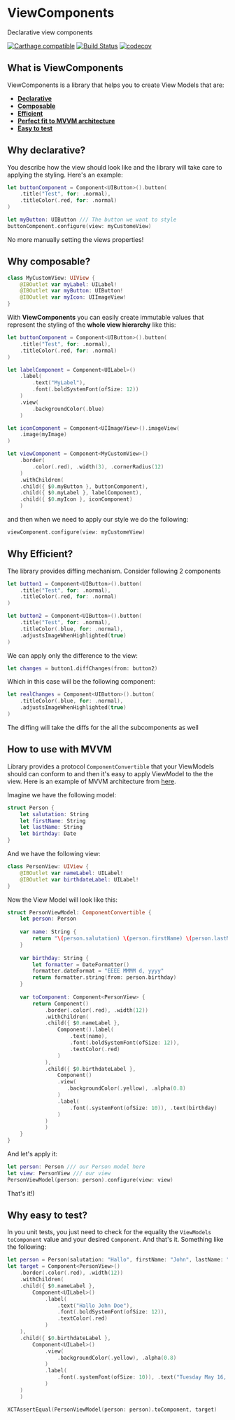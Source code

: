 # ViewComponents
Declarative view components

[![Carthage compatible](https://img.shields.io/badge/Carthage-compatible-4BC51D.svg?style=flat)](https://github.com/Carthage/Carthage) 
[![Build Status](https://travis-ci.org/alickbass/ViewComponents.svg?branch=master)](https://travis-ci.org/alickbass/ViewComponents)
[![codecov](https://codecov.io/gh/alickbass/ViewComponents/branch/master/graph/badge.svg)](https://codecov.io/gh/alickbass/ViewComponents)

## What is ViewComponents

ViewComponents is a library that helps you to create View Models that are:

* [**Declarative**](#why-declarative)
* [**Composable**](#why-composable)
* [**Efficient**](#why-efficient)
* [**Perfect fit to MVVM architecture**](#how-to-use-with-mvvm)
* [**Easy to test**](#why-easy-to-test)

## Why declarative?

You describe how the view should look like and the library will take care to applying the styling. Here's an example:

```swift
let buttonComponent = Component<UIButton>().button(
    .title("Test", for: .normal),
    .titleColor(.red, for: .normal)
)

let myButton: UIButton /// The button we want to style
buttonComponent.configure(view: myCustomeView)
```

No more manually setting the views properties! 

## Why composable?

```swift
class MyCustomView: UIView {
    @IBOutlet var myLabel: UILabel!
    @IBOutlet var myButton: UIButton!
    @IBOutlet var myIcon: UIImageView!
}
```

With **ViewComponents** you can easily create immutable values that represent the styling of the **whole view hierarchy** like this:

```swift
let buttonComponent = Component<UIButton>().button(
    .title("Test", for: .normal),
    .titleColor(.red, for: .normal)
)

let labelComponent = Component<UILabel>()
    .label(
        .text("MyLabel"),
        .font(.boldSystemFont(ofSize: 12))
    )
    .view(
        .backgroundColor(.blue)
    )

let iconComponent = Component<UIImageView>().imageView(
    .image(myImage)
)

let viewComponent = Component<MyCustomView>()
    .border(
        .color(.red), .width(3), .cornerRadius(12)
    )
    .withChildren(
	.child({ $0.myButton }, buttonComponent),
	.child({ $0.myLabel }, labelComponent),
	.child({ $0.myIcon }, iconComponent)
    )
```

and then when we need to apply our style we do the following:

```swift
viewComponent.configure(view: myCustomeView)
```

## Why Efficient?

The library provides diffing mechanism. Consider following 2 components

```swift
let button1 = Component<UIButton>().button(
    .title("Test", for: .normal),
    .titleColor(.red, for: .normal)
)

let button2 = Component<UIButton>().button(
    .title("Test", for: .normal),
    .titleColor(.blue, for: .normal),
    .adjustsImageWhenHighlighted(true)
)
```

We can apply only the difference to the view:

```swift
let changes = button1.diffChanges(from: button2)
```

Which in this case will be the following component:

```swift
let realChanges = Component<UIButton>().button(
    .titleColor(.blue, for: .normal),
    .adjustsImageWhenHighlighted(true)
)
```

The diffing will take the diffs for the all the subcomponents as well

## How to use with MVVM

Library provides a protocol `ComponentConvertible` that your ViewModels should can conform to and then it's easy to apply ViewModel to the the view. Here is an example of MVVM architecture from [here](https://www.objc.io/issues/13-architecture/mvvm/).

Imagine we have the following model:

```swift
struct Person {
    let salutation: String
    let firstName: String
    let lastName: String
    let birthday: Date
}
```

And we have the following view:

```swift
class PersonView: UIView {
    @IBOutlet var nameLabel: UILabel!
    @IBOutlet var birthdateLabel: UILabel!
}
```

Now the View Model will look like this:

```swift
struct PersonViewModel: ComponentConvertible {
    let person: Person
    
    var name: String {
        return "\(person.salutation) \(person.firstName) \(person.lastName)"
    }
    
    var birthday: String {
        let formatter = DateFormatter()
        formatter.dateFormat = "EEEE MMMM d, yyyy"
        return formatter.string(from: person.birthday)
    }
    
    var toComponent: Component<PersonView> {
        return Component()
            .border(.color(.red), .width(12))
            .withChildren(
	        .child({ $0.nameLabel },
	            Component().label(
	                .text(name),
	                .font(.boldSystemFont(ofSize: 12)),
	                .textColor(.red)
	            )
	        ),
	        .child({ $0.birthdateLabel }, 
	            Component()
	            .view(
	               .backgroundColor(.yellow), .alpha(0.8)
	            )
	            .label(
	                .font(.systemFont(ofSize: 10)), .text(birthday)
	            )
	        )
            )
    }
}
```

And let's apply it:

```swift
let person: Person /// our Person model here
let view: PersonView /// our view
PersonViewModel(person: person).configure(view: view)
```

That's it!)

## Why easy to test?

In you unit tests, you just need to check for the equality the `ViewModels` `toComponent` value and your desired `Component`. And that's it. Something like the following:

```swift
let person = Person(salutation: "Hallo", firstName: "John", lastName: "Doe", birthday: Date())
let target = Component<PersonView>()
    .border(.color(.red), .width(12))
    .withChildren(
	.child({ $0.nameLabel },
	    Component<UILabel>()
	        .label(
	            .text("Hallo John Doe"),
	            .font(.boldSystemFont(ofSize: 12)),
	            .textColor(.red)
	        )
	),
	.child({ $0.birthdateLabel },
	    Component<UILabel>()
	        .view(
	            .backgroundColor(.yellow), .alpha(0.8)
	        )
	        .label(
	            .font(.systemFont(ofSize: 10)), .text("Tuesday May 16, 2017")
	        )
	)
    )

XCTAssertEqual(PersonViewModel(person: person).toComponent, target)
```

